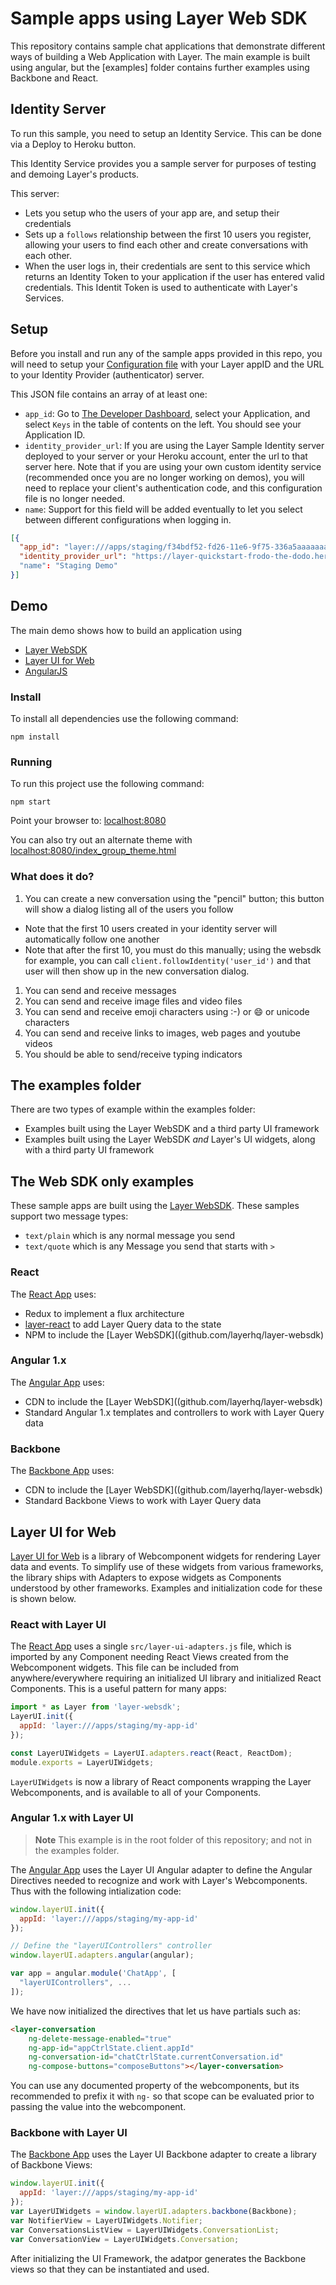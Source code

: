 # Sample apps using Layer Web SDK

This repository contains sample chat applications that demonstrate different ways of building a Web Application with Layer.  The main example is built using angular, but the [examples] folder contains further examples using Backbone and React.

## Identity Server

To run this sample, you need to setup an Identity Service.  This can be done via a Deploy to Heroku button.

This Identity Service provides you a sample server for purposes of testing and demoing Layer's products.

This server:

* Lets you setup who the users of your app are, and setup their credentials
* Sets up a `follows` relationship between the first 10 users you register, allowing your users to find
  each other and create conversations with each other.
* When the user logs in, their credentials are sent to this service which returns an Identity Token to your application
  if the user has entered valid credentials.  This Identit Token is used to authenticate with Layer's Services.

## Setup

Before you install and run any of the sample apps provided in this repo, you will need to setup your [Configuration file](common/LayerConfiguration.json) with your Layer appID and the URL to your Identity Provider (authenticator) server.

This JSON file contains an array of at least one:

* `app_id`: Go to [The Developer Dashboard](https://dashboard.layer.com), select your Application, and select `Keys` in the table of contents on the left.  You should see your Application ID.
* `identity_provider_url`: If you are using the Layer Sample Identity server deployed to your server or your Heroku account, enter the url to that server here.  Note that if you are using your own custom identity service (recommended once you are no longer working on demos), you will need to replace your client's authentication code, and this configuration file is no longer needed.
* `name`: Support for this field will be added eventually to let you select between different configurations when logging in.

```json
[{
  "app_id": "layer:///apps/staging/f34bdf52-fd26-11e6-9f75-336a5aaaaaaa",
  "identity_provider_url": "https://layer-quickstart-frodo-the-dodo.herokuapp.com"
  "name": "Staging Demo"
}]
```

## Demo

The main demo shows how to build an application using

* [Layer WebSDK](github.com/layerhq/layer-websdk)
* [Layer UI for Web](github.com/layerhq/layer-ui-web)
* [AngularJS](https://angularjs.org/)

### Install

To install all dependencies use the following command:

    npm install

### Running

To run this project use the following command:

    npm start

Point your browser to: [localhost:8080](http://localhost:8080)

You can also try out an alternate theme with [localhost:8080/index_group_theme.html](http://localhost:8080/index_group_theme.html)

### What does it do?

1. You can create a new conversation using the "pencil" button; this button will show a dialog listing all of the users you follow
  * Note that the first 10 users created in your identity server will automatically follow one another
  * Note that after the first 10, you must do this manually; using the websdk for example, you can call `client.followIdentity('user_id')` and that user will then show up in the new conversation dialog.
1. You can send and receive messages
1. You can send and receive image files and video files
1. You can send and receive emoji characters using :-) or :smile: or unicode characters
1. You can send and receive links to images, web pages and youtube videos
1. You should be able to send/receive typing indicators

## The examples folder

There are two types of example within the examples folder:

* Examples built using the Layer WebSDK and a third party UI framework
* Examples built using the Layer WebSDK _and_ Layer's UI widgets, along with a third party UI framework

## The Web SDK only examples

These sample apps are built using the [Layer WebSDK](https://docs.layer.com/sdk/web/introduction).  These samples support two message types:

* `text/plain` which is any normal message you send
* `text/quote` which is any Message you send that starts with `> `

### React

The [React App](./examples/websdk-samples/react) uses:

* Redux to implement a flux architecture
* [layer-react](github.com/layerhq/layer-react) to add Layer Query data to the state
* NPM to include the [Layer WebSDK]((github.com/layerhq/layer-websdk)

### Angular 1.x

The [Angular App](./examples/websdk-samples/angular) uses:

* CDN to include the [Layer WebSDK]((github.com/layerhq/layer-websdk)
* Standard Angular 1.x templates and controllers to work with Layer Query data

### Backbone

The [Backbone App](./examples/websdk-samples/backbone) uses:

* CDN to include the [Layer WebSDK]((github.com/layerhq/layer-websdk)
* Standard Backbone Views to work with Layer Query data


## Layer UI for Web

[Layer UI for Web](http://static.layer.com/layer-ui-web-beta/docs/) is a library of Webcomponent widgets
for rendering Layer data and events.  To simplify use of these widgets from various frameworks, the library
ships with Adapters to expose widgets as Components understood by other frameworks.
Examples and initialization code for these is shown below.

### React with Layer UI

The [React App](./examples/ui-web-samples/react) uses a single `src/layer-ui-adapters.js` file, which is imported by any Component
needing React Views created from the Webcomponent widgets.  This file can be included from anywhere/everywhere requiring
an initialized UI library and initialized React Components.  This is a useful pattern for many apps:

```javascript
import * as Layer from 'layer-websdk';
LayerUI.init({
  appId: 'layer:///apps/staging/my-app-id'
});

const LayerUIWidgets = LayerUI.adapters.react(React, ReactDom);
module.exports = LayerUIWidgets;
```

`LayerUIWidgets` is now a library of React components wrapping the Layer Webcomponents, and is available to all of your Components.

### Angular 1.x with Layer UI

> **Note** This example is in the root folder of this repository; and not in the examples folder.

The [Angular App](./) uses the Layer UI Angular adapter to define the Angular Directives needed to recognize and work with Layer's Webcomponents.  Thus with the following intialization code:

```javascript
window.layerUI.init({
  appId: 'layer:///apps/staging/my-app-id'
});

// Define the "layerUIControllers" controller
window.layerUI.adapters.angular(angular);

var app = angular.module('ChatApp', [
  "layerUIControllers", ...
]);
```

We have now initialized the directives that let us have partials such as:

```html
<layer-conversation
    ng-delete-message-enabled="true"
    ng-app-id="appCtrlState.client.appId"
    ng-conversation-id="chatCtrlState.currentConversation.id"
    ng-compose-buttons="composeButtons"></layer-conversation>
```

You can use any documented property of the webcomponents, but its recommended to prefix it with `ng-` so that
scope can be evaluated prior to passing the value into the webcomponent.


### Backbone with Layer UI

The [Backbone App](./examples/ui-web-samples/backbone) uses the Layer UI Backbone adapter to create a library of Backbone Views:

```javascript
window.layerUI.init({
  appId: 'layer:///apps/staging/my-app-id'
});
var LayerUIWidgets = window.layerUI.adapters.backbone(Backbone);
var NotifierView = LayerUIWidgets.Notifier;
var ConversationsListView = LayerUIWidgets.ConversationList;
var ConversationView = LayerUIWidgets.Conversation;
```

After initializing the UI Framework, the adatpor generates the Backbone views so that they can be instantiated and used.

